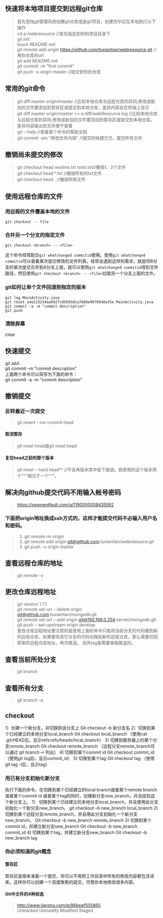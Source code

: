 ## 快速将本地项目提交到远程git仓库
> 首先登陆git管理系统创建git仓库或是git项目，创建完毕后在本地执行以下操作  
> cd e:/webresource              //首先指定到你的项目目录下  
> git init  
> touch README.md  
> git remote add origin https://github.com/tuxiantian/webresource.git   //用你仓库的url  
> git add README.md  
> git commit -m "first commit"  
> git push -u origin master  //提交到你的仓库  
## 常用的git命令
> git diff master origin/master //比较本地仓库与远程仓库的异同,修改或新加的文件要添加到暂存区或提交到本地仓库，差异内容会在终端上显示  
> git diff master origin/master >> e:diff/webResource.log //比较本地仓库与远程仓库的异同,修改或新加的文件要添加到暂存区或提交到本地仓库，差异内容输出到文件便于查看  
> git <command> --help //查看某个命令的帮助文档  
> git commit -am "修改文件内容"   //提交的快捷方式，提交所有文件  
## 撤销尚未提交的修改
> git checkout head readme.txt todo.txt//撤销1、2个文件  
> git checkout head *.txt //撤销所有的txt文件  
> git checkout head . //撤销所有文件  
## 使用远程仓库的文件
### 用远程的文件覆盖本地的文件
```
git checkout -- file
```
### 合并另一个分支的指定文件
```
git checkout <branch> -- <file>
```
这个命令经常配合`git whatchanged commitid`使用。使用`git whatchanged commitid`可以查看某次提交修改的文件列表。经常会遇到这样的需求，就是将B分支的某次提交合并到A分支上面，就可以使用`git whatchanged commitid`得到文件路径，然后使用`git checkout <branch> -- <file>`拉取另一个分支上面的文件。
### git如何让单个文件回退到指定的版本
```
git log MainActivity.java
git reset a4e215234aa4927c85693dca7b68e9976948a35e MainActivity.java
git commit -a -m "commit description"
git push
```
### 清除屏幕
clear
## 快速提交
git add .  
git commit -m "commit description"  
上面两个命令可以简写为下面的命令：  
git commit -a -m "commit description"
## 撤销提交
### 反转最近一次提交
> git revert --no-commit head
#### 取消暂存
> git reset head或git reset head <file name>
#### 复位head之前的那个版本
> git reset --hard head^^ //不会再版本库中留下痕迹。我使用的这个版本两个"^"相当于一个"^"。

## 解决向github提交代码不用输入帐号密码
> https://segmentfault.com/a/1190000008435592
### 下面把origin地址换成ssh方式的，这样才能提交代码不必输入用户名和密码。
> 1. git remote rm origin
> 2. git remote add origin git@github.com:tuxiantian/webresource.git
> 3. git push -u origin master

## 查看远程仓库的地址
> git remote -v
## 更改仓库远程地址
> git version 1.7.1  
> git remote set-url --delete origin git@github.com:tuxiantian/mongodb.git  
> git remote set-url --add origin  git@192.168.0.254:server/mongodb.git  
> git push --set-upstream origin develop  
更改仓库远程地址要注意的是使用上面的命令只能将当前分支的代码推到新的远程仓库，如果要将其它分支的代码也推到新的远程仓库，那么需要切回原来的远程仓库地址，再次推送。
另外tag是需要单独推送的。
## 查看当前所处分支
> git branch
## 查看所有分支
> git branch -a
## checkout
1）创建一个新分支，并切换到该分支上 
       Git checkout –b 新分支名 
2）切换到某个已经建立的本地分支local_branch 
       Git checkout local_branch 
（使用cat .git/HEAD后，显示refs:refs/heads/local_branch） 
3) 切换到服务器上的某个分支remote_branch 
       Git checkout remote_branch 
（远程分支remote_branch可以通过 git branch –r 列出） 
4) 切换到某个commit id 
       Git checkout commit_id 
（使用git log后，显示commit_id） 
5) 切换到某个tag 
       Git checkout tag 
（使用git tag -l后，显示tag）       
### 用已有分支初始化新分支 
执行下面的命令，在切换到某个已经建立的local branch或者某个remote branch或者某个commit id 或者某个tag的同时，创建新分支new_branch，并且挂到这个新分支上。 
1） 切换到某个已经建立的本地分支local_branch，并且使用此分支初始化一个新分支new_branch。 
       git checkout –b new_branch local_branch 
2) 切换到某个远程分支remote_branch，并且用此分支初始化一个新分支new_branch。 
       Git checkout –b new_branch remote_branch 
3) 切换到某个commit id，并建立新分支new_branch 
       Git checkout –b new_branch commit_id 
4) 切换到某个tag，并建立新分支new_branch 
       Git checkout –b new_branch tag 


### 你必须知道的git概念
#### 暂存区
暂存区是用来准备一个提交，但可以不用把工作目录中所有的修改内容都包含进来。这样你可以创建一个高度聚焦的提交，尽管你本地修改很多内容。
#### Git中文件的4种状态
> http://www.jianshu.com/p/96beaf505865  
> Untracked Unmodify Modified Staged
